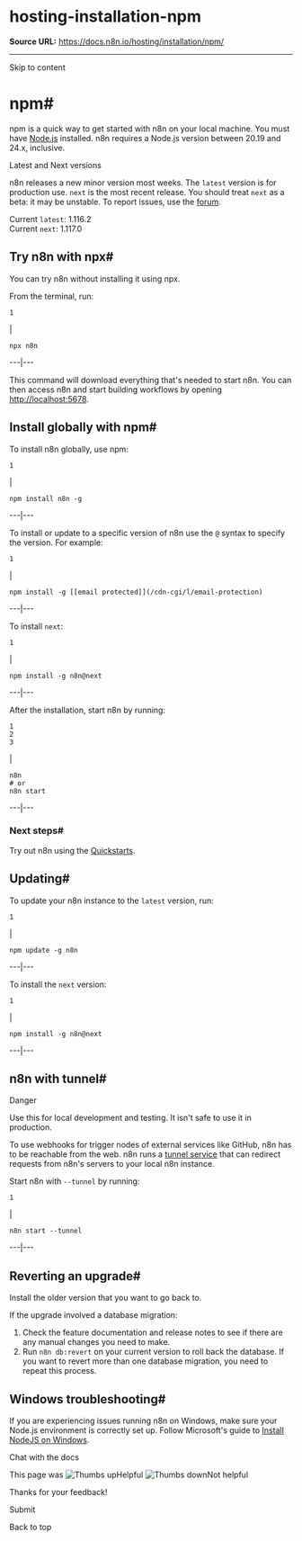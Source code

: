 # hosting-installation-npm

**Source URL:** https://docs.n8n.io/hosting/installation/npm/

---

Skip to content 

[ ](https://github.com/n8n-io/n8n-docs/edit/main/docs/hosting/installation/npm.md "Edit this page")

# npm#

npm is a quick way to get started with n8n on your local machine. You must have [Node.js](https://nodejs.org/en/) installed. n8n requires a Node.js version between 20.19 and 24.x, inclusive.

Latest and Next versions

n8n releases a new minor version most weeks. The `latest` version is for production use. `next` is the most recent release. You should treat `next` as a beta: it may be unstable. To report issues, use the [forum](https://community.n8n.io/c/questions/12).

Current `latest`: 1.116.2  
Current `next`: 1.117.0

## Try n8n with npx#

You can try n8n without installing it using npx.

From the terminal, run:
    
    
    1

| 
    
    
    npx n8n
      
  
---|---  
  
This command will download everything that's needed to start n8n. You can then access n8n and start building workflows by opening <http://localhost:5678>.

## Install globally with npm#

To install n8n globally, use npm:
    
    
    1

| 
    
    
    npm install n8n -g
      
  
---|---  
  
To install or update to a specific version of n8n use the `@` syntax to specify the version. For example:
    
    
    1

| 
    
    
    npm install -g [[email protected]](/cdn-cgi/l/email-protection)
      
  
---|---  
  
To install `next`:
    
    
    1

| 
    
    
    npm install -g n8n@next
      
  
---|---  
  
After the installation, start n8n by running:
    
    
    1
    2
    3

| 
    
    
    n8n
    # or
    n8n start
      
  
---|---  
  
### Next steps#

Try out n8n using the [Quickstarts](../../../try-it-out/).

## Updating#

To update your n8n instance to the `latest` version, run:
    
    
    1

| 
    
    
    npm update -g n8n
      
  
---|---  
  
To install the `next` version:
    
    
    1

| 
    
    
    npm install -g n8n@next
      
  
---|---  
  
## n8n with tunnel#

Danger

Use this for local development and testing. It isn't safe to use it in production.

To use webhooks for trigger nodes of external services like GitHub, n8n has to be reachable from the web. n8n runs a [tunnel service](https://github.com/localtunnel/localtunnel) that can redirect requests from n8n's servers to your local n8n instance.

Start n8n with `--tunnel` by running:
    
    
    1

| 
    
    
    n8n start --tunnel
      
  
---|---  
  
## Reverting an upgrade#

Install the older version that you want to go back to.

If the upgrade involved a database migration:

  1. Check the feature documentation and release notes to see if there are any manual changes you need to make.
  2. Run `n8n db:revert` on your current version to roll back the database. If you want to revert more than one database migration, you need to repeat this process.



## Windows troubleshooting#

If you are experiencing issues running n8n on Windows, make sure your Node.js environment is correctly set up. Follow Microsoft's guide to [Install NodeJS on Windows](https://learn.microsoft.com/en-us/windows/dev-environment/javascript/nodejs-on-windows).

Chat with the docs

This page was ![Thumbs up](/_images/assets/thumb_up.png)Helpful  ![Thumbs down](/_images/assets/thumb_down.png)Not helpful 

Thanks for your feedback! 

Submit 

Back to top